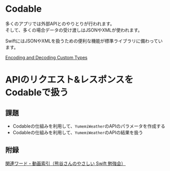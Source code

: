 # Codable

多くのアプリでは外部APIとのやりとりが行われます。  
そして、多くの場合データの受け渡しはJSONやXMLが使われます。

SwiftにはJSONやXMLを扱うための便利な機能が標準ライブラリに備わっています。

[Encoding and Decoding Custom Types](https://developer.apple.com/documentation/foundation/archives_and_serialization/encoding_and_decoding_custom_types)

# APIのリクエスト&レスポンスをCodableで扱う
## 課題
- Codableの仕組みを利用して、`YumemiWeather`のAPIのパラメータを作成する
- Codableの仕組みを利用して、`YumemiWeather`のAPIの結果を扱う

## 附録
[関連ワード・動画索引（熊谷さんのやさしい Swift 勉強会）](https://yumemi.notion.site/2343f0e587074bb9a7869f690f50a045)
